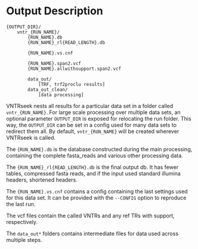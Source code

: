 # Output Description

```
{OUTPUT_DIR}/
    vntr_{RUN_NAME}/
        {RUN_NAME}.db
        {RUN_NAME}_rl{READ_LENGTH}.db

        {RUN_NAME}.vs.cnf

        {RUN_NAME}.span2.vcf
        {RUN_NAME}.allwithsupport.span2.vcf

        data_out/
            [TRF, trf2proclu results]
        data_out_clean/
            [data processing]
```

VNTRseek nests all results for a particular data set
in a folder called `vntr_{RUN_NAME}`. For large scale processing
over multiple data sets, an optional parameter `OUTPUT_DIR` is exposed
for relocating the run folder. This way, the `OUTPUT_DIR` can be
set in a config used for many data sets to redirect them all.
By default, `vntr_{RUN_NAME}` will be created wherever
VNTRseek is called.

The `{RUN_NAME}.db` is the database constructed during the main processing,
containing the complete fasta_reads and various other processing data.

The `{RUN_NAME}_rl{READ_LENGTH}.db` is the final output db.
It has fewer tables, compressed fasta reads,
and if the input used standard illumina headers,
shortened headers.

The `{RUN_NAME}.vs.cnf` contains a config containing the 
last settings used for this data set. It can be provided with
the `--CONFIG` option to reproduce the last run.

The vcf files contain the called VNTRs and any ref TRs with support,
respectively.

The `data_out*` folders contains intermediate files
for data used across multiple steps.
